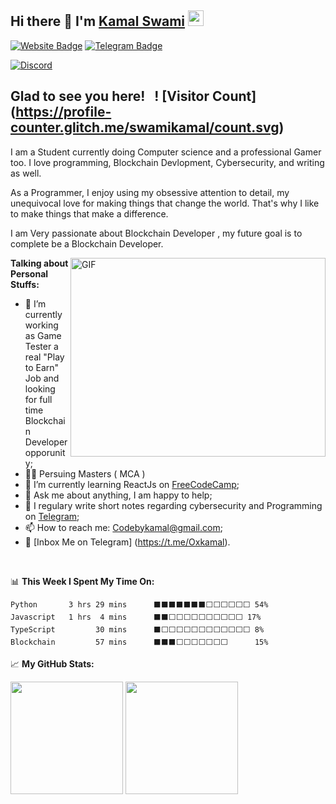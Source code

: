 ## Hi there 👋 I'm <a href="https://therecord.media/wp-content/uploads/2021/10/hoodie-hacker.jpg" target="_blank">Kamal Swami</a> <img src="https://media.giphy.com/media/hvRJCLFzcasrR4ia7z/giphy.gif" width="25px">


[![Website Badge](https://img.shields.io/badge/Website-3b5998?style=flat-square&logo=google-chrome&logoColor=white)](/)
[![Telegram Badge](https://img.shields.io/badge/-Telegram-0088cc?style=flat-square&logo=Telegram&logoColor=white)](https://t.me/)

[![Discord](https://img.shields.io/discord/805879201961607178?color=green&label=@XTREMESEC&logo=Discord&style=flat-square&link=https://discord.gg/pM6GF6PaJF)](https://discord.gg/pM6GF6PaJF)


## Glad to see you here! &nbsp; ! [Visitor Count] (https://profile-counter.glitch.me/swamikamal/count.svg)







I am a Student currently doing Computer science and a professional Gamer too. I love programming, Blockchain Devlopment, Cybersecurity, and writing as well.

As a Programmer, I enjoy using my obsessive attention to detail, my unequivocal love for making things that change the world. That's why I like to make things that make a difference.

I am Very passionate about Blockchain Developer , my future goal is to complete be a Blockchain Developer.

<img align="right" alt="GIF" src="https://stackify.com/wp-content/uploads/2018/01/word-image-3.gif" width="408" height="318" />
  

**Talking about Personal Stuffs:**

- 💪 I’m currently working as Game Tester a real "Play to Earn" Job and looking for full time Blockchain Developer opporunity;
- 👩‍💻 Persuing Masters ( MCA )
- 🚀 I’m currently learning ReactJs on [FreeCodeCamp](https://freecodecamp.com/);
- 💬 Ask me about anything, I am happy to help;
- 📝 I regulary write short notes regarding cybersecurity and Programming on [Telegram](https://t.me/joinchat/TM2kMGQwiugSQSVM);
- 📫 How to reach me: Codebykamal@gmail.com;
- 📝 [Inbox Me on Telegram] (https://t.me/Oxkamal).

</br>

📊 **This Week I Spent My Time On:**
<!--START_SECTION:waka-->
```text
Python       3 hrs 29 mins    	⬛⬛⬛⬛⬛⬛⬛⬜⬜⬜⬜⬜⬜ 54%   
Javascript   1 hrs  4 mins      ⬛⬛⬜⬜⬜⬜⬜⬜⬜⬜⬜⬜ 17%
TypeScript         30 mins      ⬛⬜⬜⬜⬜⬜⬜⬜⬜⬜⬜⬜⬜ 8%    
Blockchain         57 mins      ⬛⬛⬛⬜⬜⬜⬜⬜⬜⬜      15%
```
<!--END_SECTION:waka-->

📈 **My GitHub Stats:**

<p>
  <img height="180em" src="https://github-readme-stats.vercel.app/api?username=swamikamal&show_icons=true&hide_border=true&&count_private=true&include_all_commits=true" />
  <img height="180em" src="https://github-readme-stats.vercel.app/api/top-langs/?username=swamikamal&exclude_repo=KNN-Image-Classification&show_icons=true&hide_border=true&layout=compact&langs_count=8"/>
</p>

